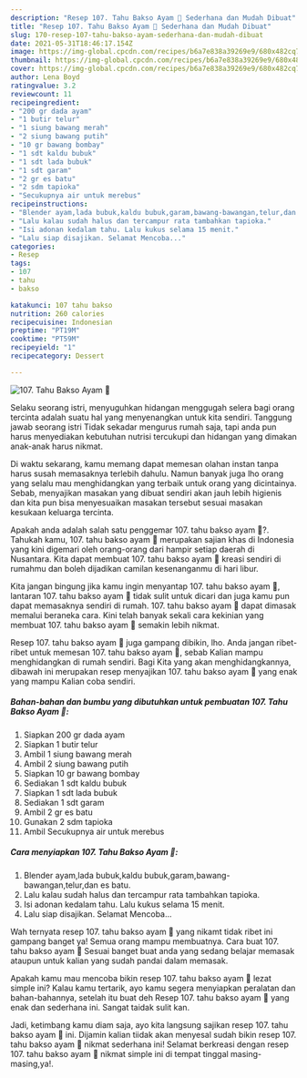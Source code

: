 ```yaml
---
description: "Resep 107. Tahu Bakso Ayam 🐔 Sederhana dan Mudah Dibuat"
title: "Resep 107. Tahu Bakso Ayam 🐔 Sederhana dan Mudah Dibuat"
slug: 170-resep-107-tahu-bakso-ayam-sederhana-dan-mudah-dibuat
date: 2021-05-31T18:46:17.154Z
image: https://img-global.cpcdn.com/recipes/b6a7e838a39269e9/680x482cq70/107-tahu-bakso-ayam-🐔-foto-resep-utama.jpg
thumbnail: https://img-global.cpcdn.com/recipes/b6a7e838a39269e9/680x482cq70/107-tahu-bakso-ayam-🐔-foto-resep-utama.jpg
cover: https://img-global.cpcdn.com/recipes/b6a7e838a39269e9/680x482cq70/107-tahu-bakso-ayam-🐔-foto-resep-utama.jpg
author: Lena Boyd
ratingvalue: 3.2
reviewcount: 11
recipeingredient:
- "200 gr dada ayam"
- "1 butir telur"
- "1 siung bawang merah"
- "2 siung bawang putih"
- "10 gr bawang bombay"
- "1 sdt kaldu bubuk"
- "1 sdt lada bubuk"
- "1 sdt garam"
- "2 gr es batu"
- "2 sdm tapioka"
- "Secukupnya air untuk merebus"
recipeinstructions:
- "Blender ayam,lada bubuk,kaldu bubuk,garam,bawang-bawangan,telur,dan es batu."
- "Lalu kalau sudah halus dan tercampur rata tambahkan tapioka."
- "Isi adonan kedalam tahu. Lalu kukus selama 15 menit."
- "Lalu siap disajikan. Selamat Mencoba..."
categories:
- Resep
tags:
- 107
- tahu
- bakso

katakunci: 107 tahu bakso 
nutrition: 260 calories
recipecuisine: Indonesian
preptime: "PT19M"
cooktime: "PT59M"
recipeyield: "1"
recipecategory: Dessert

---
```



![107. Tahu Bakso Ayam 🐔](https://img-global.cpcdn.com/recipes/b6a7e838a39269e9/680x482cq70/107-tahu-bakso-ayam-🐔-foto-resep-utama.jpg)

Selaku seorang istri, menyuguhkan hidangan menggugah selera bagi orang tercinta adalah suatu hal yang menyenangkan untuk kita sendiri. Tanggung jawab seorang istri Tidak sekadar mengurus rumah saja, tapi anda pun harus menyediakan kebutuhan nutrisi tercukupi dan hidangan yang dimakan anak-anak harus nikmat.

Di waktu  sekarang, kamu memang dapat memesan olahan instan tanpa harus susah memasaknya terlebih dahulu. Namun banyak juga lho orang yang selalu mau menghidangkan yang terbaik untuk orang yang dicintainya. Sebab, menyajikan masakan yang dibuat sendiri akan jauh lebih higienis dan kita pun bisa menyesuaikan masakan tersebut sesuai masakan kesukaan keluarga tercinta. 



Apakah anda adalah salah satu penggemar 107. tahu bakso ayam 🐔?. Tahukah kamu, 107. tahu bakso ayam 🐔 merupakan sajian khas di Indonesia yang kini digemari oleh orang-orang dari hampir setiap daerah di Nusantara. Kita dapat membuat 107. tahu bakso ayam 🐔 kreasi sendiri di rumahmu dan boleh dijadikan camilan kesenanganmu di hari libur.

Kita jangan bingung jika kamu ingin menyantap 107. tahu bakso ayam 🐔, lantaran 107. tahu bakso ayam 🐔 tidak sulit untuk dicari dan juga kamu pun dapat memasaknya sendiri di rumah. 107. tahu bakso ayam 🐔 dapat dimasak memalui beraneka cara. Kini telah banyak sekali cara kekinian yang membuat 107. tahu bakso ayam 🐔 semakin lebih nikmat.

Resep 107. tahu bakso ayam 🐔 juga gampang dibikin, lho. Anda jangan ribet-ribet untuk memesan 107. tahu bakso ayam 🐔, sebab Kalian mampu menghidangkan di rumah sendiri. Bagi Kita yang akan menghidangkannya, dibawah ini merupakan resep menyajikan 107. tahu bakso ayam 🐔 yang enak yang mampu Kalian coba sendiri.

<!--inarticleads1-->

##### Bahan-bahan dan bumbu yang dibutuhkan untuk pembuatan 107. Tahu Bakso Ayam 🐔:

1. Siapkan 200 gr dada ayam
1. Siapkan 1 butir telur
1. Ambil 1 siung bawang merah
1. Ambil 2 siung bawang putih
1. Siapkan 10 gr bawang bombay
1. Sediakan 1 sdt kaldu bubuk
1. Siapkan 1 sdt lada bubuk
1. Sediakan 1 sdt garam
1. Ambil 2 gr es batu
1. Gunakan 2 sdm tapioka
1. Ambil Secukupnya air untuk merebus




<!--inarticleads2-->

##### Cara menyiapkan 107. Tahu Bakso Ayam 🐔:

1. Blender ayam,lada bubuk,kaldu bubuk,garam,bawang-bawangan,telur,dan es batu.
1. Lalu kalau sudah halus dan tercampur rata tambahkan tapioka.
1. Isi adonan kedalam tahu. Lalu kukus selama 15 menit.
1. Lalu siap disajikan. Selamat Mencoba...




Wah ternyata resep 107. tahu bakso ayam 🐔 yang nikamt tidak ribet ini gampang banget ya! Semua orang mampu membuatnya. Cara buat 107. tahu bakso ayam 🐔 Sesuai banget buat anda yang sedang belajar memasak ataupun untuk kalian yang sudah pandai dalam memasak.

Apakah kamu mau mencoba bikin resep 107. tahu bakso ayam 🐔 lezat simple ini? Kalau kamu tertarik, ayo kamu segera menyiapkan peralatan dan bahan-bahannya, setelah itu buat deh Resep 107. tahu bakso ayam 🐔 yang enak dan sederhana ini. Sangat taidak sulit kan. 

Jadi, ketimbang kamu diam saja, ayo kita langsung sajikan resep 107. tahu bakso ayam 🐔 ini. Dijamin kalian tiidak akan menyesal sudah bikin resep 107. tahu bakso ayam 🐔 nikmat sederhana ini! Selamat berkreasi dengan resep 107. tahu bakso ayam 🐔 nikmat simple ini di tempat tinggal masing-masing,ya!.

